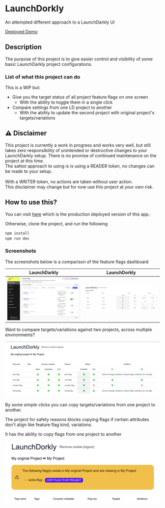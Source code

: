 # LaunchDorkly

An attempted different approach to a LaunchDarkly UI

[Deployed Demo](https://launchdorkly.vercel.app/)

## Description

The purpose of this project is to give easier control and visibility of some basic LaunchDarkly project configurations.

### List of what this project can do

This is a WIP but:

- Give you the target status of all project feature flags on one screen
  - With the ability to toggle them in a single click
- Compare settings from one LD project to another
  - With the ability to update the second project with original project's targets/variations

## ⚠️ Disclaimer

This project is currently a work in progress and works very well, but still takes zero responsibility of unintended or destructive 
changes to your LaunchDarkly setup.  There is no promise of continued maintenance on the project at this time.
<br/>
The safest approach to using is is using a READER token, no changes can be made to your setup.  
<br/>
With a WRITER token, no actions are taken without user action.
<br/>
This disclaimer may change but for now use this project at your own risk.

## How to use this?

You can visit [here](https://launchdorkly.vercel.app/) which is the production deployed version of this app.

Otherwise, clone the project, and run the following

```bash
npm install
npm run dev
```

### Screenshots

The screenshots below is a comparison of the feature flags dashboard

| LaunchDarkly                                                            | LaunchDorkly                                                            |
|-------------------------------------------------------------------------|-------------------------------------------------------------------------|
| ![img.png](readme-assets/darkly-feature-flags-dashboard-2023-11-06.png) | ![img.png](readme-assets/dorkly-feature-flags-dashboard-2023-11-06.png) |

Want to compare targets/variations against two projects, across multiple environments?

![img.png](readme-assets/dorkly-copy-project.png)

By some simple clicks you can copy targets/variations from one project to another.

The project for safety reasons blocks copying flags if certain attributes don't align like feature flag kind,
variations.

It has the ability to copy flags from one project to another

![img.png](readme-assets/dorkly-copy-missing-flag.png)

